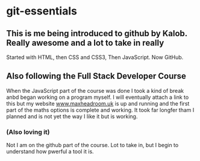 # git-essentials

## This is me being introduced to github by Kalob. Really awesome and a lot to take in really
Started with HTML, then CSS and CSS3, Then JavaScript. Now GitHub.

## Also following the Full Stack Developer Course
When the JavaScript part of the course was done I took a kind of break anbd began working on a program myself. I will eventually attach a link to this but my website www.maxheadroom.uk is up and running and the first part of the maths options is complete and working. It took far longfer tham I planned and is not yet the way I like it but is working.

### (Also loving it)
Not I am on the github part of the course. Lot to take in, but I begin to understand how pwerful a tool it is.
